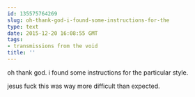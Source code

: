 ```yaml
---
id: 135575764269
slug: oh-thank-god-i-found-some-instructions-for-the
type: text
date: 2015-12-20 16:08:55 GMT
tags:
- transmissions from the void
title: ''
---
```


oh thank god. i found some instructions for the particular style.

jesus fuck this was way more difficult than expected.